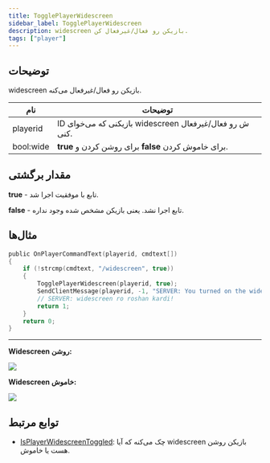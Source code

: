 ```yaml
---
title: TogglePlayerWidescreen
sidebar_label: TogglePlayerWidescreen
description: widescreen بازیکن رو فعال/غیرفعال کن.
tags: ["player"]
---
```


<VersionWarn version='omp v1.1.0.2612' />

## توضیحات

widescreen بازیکن رو فعال/غیرفعال می‌کنه.

| نام       | توضیحات                                      |
|-----------|--------------------------------------------------|
| playerid  | ID بازیکنی که می‌خوای widescreen ش رو فعال/غیرفعال کنی.   |
| bool:wide | **true** برای روشن کردن و **false** برای خاموش کردن. |

## مقدار برگشتی

**true** - تابع با موفقیت اجرا شد.

**false** - تابع اجرا نشد. یعنی بازیکن مشخص شده وجود نداره.

## مثال‌ها

```c
public OnPlayerCommandText(playerid, cmdtext[])
{
    if (!strcmp(cmdtext, "/widescreen", true))
    {
        TogglePlayerWidescreen(playerid, true);
        SendClientMessage(playerid, -1, "SERVER: You turned on the widescreen!");
        // SERVER: widescreen ro roshan kardi!
        return 1;
    }
    return 0;
}
```

<hr />

**Widescreen روشن:**

![](https://i.ibb.co/Zcc2qmD/widescreen-on.png)

**Widescreen خاموش:**

![](https://i.ibb.co/jb1YcQS/widescreen-off.png)

## توابع مرتبط

- [IsPlayerWidescreenToggled](IsPlayerWidescreenToggled): چک می‌کنه که آیا widescreen بازیکن روشن هست یا خاموش.
